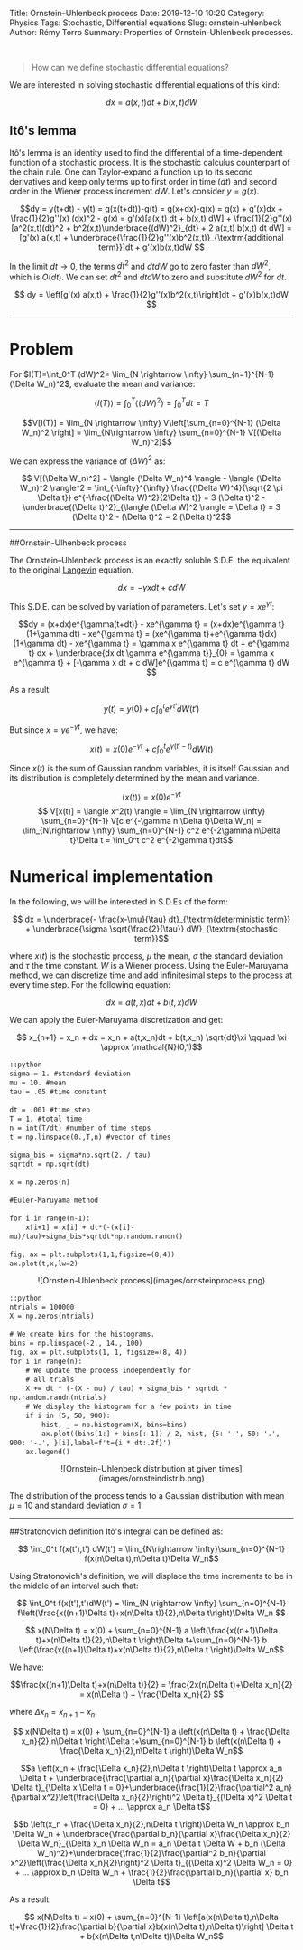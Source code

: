 Title: Ornstein–Uhlenbeck process
Date: 2019-12-10 10:20
Category: Physics
Tags: Stochastic, Differential equations
Slug: ornstein-uhlenbeck
Author: Rémy Torro
Summary: Properties of Ornstein-Uhlenbeck processes.

<br>

> How can we define stochastic differential equations? 

We are interested in solving stochastic differential equations of this kind: 

$$ dx = a(x,t) dt + b(x,t) dW$$

## Itô's lemma
Itô's lemma is an identity used to find the differential of a time-dependent function of a stochastic process. It is the stochastic calculus counterpart of the chain rule. One can Taylor-expand a function up to its second derivatives and keep only terms up to first order in time ($dt$) and second order in the Wiener process increment $dW$. Let's consider $y = g(x)$. 

$$dy = y(t+dt) - y(t) = g(x(t+dt))-g(t) = g(x+dx)-g(x) = g(x) + g'(x)dx + \frac{1}{2}g''(x) (dx)^2 - g(x) = g'(x)[a(x,t) dt + b(x,t) dW] + \frac{1}{2}g''(x) [a^2(x,t)(dt)^2 + b^2(x,t)\underbrace{(dW)^2}_{dt} + 2 a(x,t) b(x,t) dt dW] = [g'(x) a(x,t) + \underbrace{\frac{1}{2}g''(x)b^2(x,t)}_{\textrm{additional term}}]dt + g'(x)b(x,t)dW
$$

In the limit $dt \rightarrow 0$, the terms $dt^2$ and $dt dW$ go to zero faster than $dW^2$, which is $O(dt)$. We can set $dt^2$ and $dtdW$ to zero and substitute $dW^2$ for $dt$.

$$ dy = \left[g'(x) a(x,t) + \frac{1}{2}g''(x)b^2(x,t)\right]dt + g'(x)b(x,t)dW $$

<hr>

# Problem

For $I(T)=\int_0^T (dW)^2= \lim_{N \rightarrow \infty} \sum_{n=1}^{N-1} (\Delta W_n)^2$, evaluate the mean and variance:

$$\langle I(T) \rangle = \int_0^T \langle (dW)^2 \rangle = \int_0^T dt = T$$

$$V[I(T)] = \lim_{N \rightarrow \infty} V\left[\sum_{n=0}^{N-1} (\Delta W_n)^2 \right] = \lim_{N\rightarrow \infty} \sum_{n=0}^{N-1} V[(\Delta W_n)^2]$$

We can express the variance of $(\Delta W)^2$ as:

$$ V[(\Delta W_n)^2] = \langle (\Delta W_n)^4 \rangle - \langle (\Delta W_n)^2 \rangle^2 = \int_{-\infty}^{\infty} \frac{(\Delta W)^4}{\sqrt{2 \pi \Delta t}} e^{-\frac{(\Delta W)^2}{2\Delta t}} = 3 (\Delta t)^2 - \underbrace{(\Delta t)^2}_{\langle (\Delta W)^2 \rangle = \Delta t} = 3 (\Delta t)^2 - (\Delta t)^2 = 2 (\Delta t)^2$$

<hr>

##Ornstein-Ulhenbeck process

The Ornstein–Uhlenbeck process is an exactly soluble S.D.E, the equivalent to the original [Langevin](https://remy13127.github.io/brownian-motion.html) equation. 

$$ dx = - \gamma x dt + c dW$$

This S.D.E. can be solved by variation of parameters. Let's set $y = x e^{\gamma t}$:

$$dy = (x+dx)e^{\gamma(t+dt)} - xe^{\gamma t} = (x+dx)e^{\gamma t}(1+\gamma dt) - xe^{\gamma t} = (xe^{\gamma t}+e^{\gamma t}dx)(1+\gamma dt) - xe^{\gamma t} = \gamma x e^{\gamma t} dt + e^{\gamma t} dx + \underbrace{dx dt \gamma e^{\gamma t}}_{0} = \gamma x e^{\gamma t} + [-\gamma x dt + c dW]e^{\gamma t} = c e^{\gamma t} dW $$

As a result:

$$ y(t) = y(0) + c\int_0^t e^{\gamma t'} dW(t') $$

But since $x=ye^{-\gamma t}$, we have:

$$x(t) = x(0) e^{-\gamma t} + c\int_0^t e^{\gamma(t' -t)} dW(t) $$

Since $x(t)$ is the sum of Gaussian random variables, it is itself Gaussian and its distribution is completely determined by the mean and variance. 

$$ \langle x(t) \rangle = x(0) e^{-\gamma t}$$
$$ V[x(t)] = \langle x^2(t) \rangle = \lim_{N \rightarrow \infty} \sum_{n=0}^{N-1} V[c e^{-\gamma n \Delta t}\Delta W_n] = \lim_{N\rightarrow \infty} \sum_{n=0}^{N-1} c^2 e^{-2\gamma n\Delta t}\Delta t = \int_0^t c^2 e^{-2\gamma t}dt$$

# Numerical implementation

In the following, we will be interested in S.D.Es of the form:

$$ dx = \underbrace{- \frac{x-\mu}{\tau} dt}_{\textrm{deterministic term}} + \underbrace{\sigma \sqrt{\frac{2}{\tau}} dW}_{\textrm{stochastic term}}$$

where $x(t)$ is the stochastic process, $\mu$ the mean, $\sigma$ the standard deviation and $\tau$ the time constant. $W$ is a Wiener process. Using the Euler-Maruyama method, we can discretize time and add infinitesimal steps to the process at every time step. For the following equation:

$$ dx = a(t,x) dt + b(t,x) dW$$

We can apply the Euler-Maruyama discretization and get:

$$ x_{n+1} = x_n + dx = x_n + a(t,x_n)dt + b(t,x_n) \sqrt{dt}\xi \qquad \xi \approx \mathcal{N}(0,1)$$

	::python
	sigma = 1. #standard deviation
	mu = 10. #mean
	tau = .05 #time constant

	dt = .001 #time step
	T = 1. #total time
	n = int(T/dt) #number of time steps
	t = np.linspace(0.,T,n) #vector of times

	sigma_bis = sigma*np.sqrt(2. / tau)
	sqrtdt = np.sqrt(dt)

	x = np.zeros(n)

	#Euler-Maruyama method

	for i in range(n-1):
		x[i+1] = x[i] + dt*(-(x[i]-mu)/tau)+sigma_bis*sqrtdt*np.random.randn()

	fig, ax = plt.subplots(1,1,figsize=(8,4))
	ax.plot(t,x,lw=2)



<center>![Ornstein-Uhlenbeck process](images/ornsteinprocess.png)</center>


	::python
	ntrials = 100000
	X = np.zeros(ntrials)

	# We create bins for the histograms.
	bins = np.linspace(-2., 14., 100)
	fig, ax = plt.subplots(1, 1, figsize=(8, 4))
	for i in range(n):
		# We update the process independently for
		# all trials
		X += dt * (-(X - mu) / tau) + sigma_bis * sqrtdt * np.random.randn(ntrials)
		# We display the histogram for a few points in time
		if i in (5, 50, 900):
			hist, _ = np.histogram(X, bins=bins)
			ax.plot((bins[1:] + bins[:-1]) / 2, hist, {5: '-', 50: '.', 900: '-.', }[i],label=f't={i * dt:.2f}')
		ax.legend()

<center>![Ornstein-Uhlenbeck distribution at given times](images/ornsteindistrib.png)</center>

The distribution of the process tends to a Gaussian distribution with mean $\mu=10$ and standard deviation $\sigma = 1$.

<hr>

##Stratonovich definition
Itô's integral can be defined as:

$$ \int_0^t f(x(t'),t') dW(t') = \lim_{N\rightarrow \infty}\sum_{n=0}^{N-1} f(x(n\Delta t),n\Delta t)\Delta W_n$$

Using Stratonovich's definition, we will displace the time increments to be in the middle of an interval such that:

$$ \int_0^t f(x(t'),t')dW(t') = \lim_{N \rightarrow \infty} \sum_{n=0}^{N-1} f\left(\frac{x((n+1)\Delta t)+x(n\Delta t)}{2},n\Delta t\right)\Delta W_n $$

$$ x(N\Delta t) = x(0) + \sum_{n=0}^{N-1} a \left(\frac{x((n+1)\Delta t)+x(n\Delta t)}{2},n\Delta t \right)\Delta t+\sum_{n=0}^{N-1} b \left(\frac{x((n+1)\Delta t)+x(n\Delta t)}{2},n\Delta t \right)\Delta W_n$$

We have:

$$\frac{x((n+1)\Delta t)+x(n\Delta t)}{2} = \frac{2x(n\Delta t)+\Delta x_n}{2} = x(n\Delta t) + \frac{\Delta x_n}{2} $$

where $\Delta x_n = x_{n+1} - x_{n}$. 

$$ x(N\Delta t) = x(0) + \sum_{n=0}^{N-1} a \left(x(n\Delta t) + \frac{\Delta x_n}{2},n\Delta t \right)\Delta t+\sum_{n=0}^{N-1} b \left(x(n\Delta t) + \frac{\Delta x_n}{2},n\Delta t \right)\Delta W_n$$

$$a \left(x_n + \frac{\Delta x_n}{2},n\Delta t \right)\Delta t \approx a_n \Delta t + \underbrace{\frac{\partial a_n}{\partial x}\frac{\Delta x_n}{2} \Delta t}_{\Delta x \Delta t = 0}+\underbrace{\frac{1}{2}\frac{\partial^2 a_n}{\partial x^2}\left(\frac{\Delta x_n}{2}\right)^2 \Delta t}_{(\Delta x)^2 \Delta t = 0} + ... \approx a_n \Delta t$$

$$b \left(x_n + \frac{\Delta x_n}{2},n\Delta t \right)\Delta W_n \approx b_n \Delta W_n + \underbrace{\frac{\partial b_n}{\partial x}\frac{\Delta x_n}{2} \Delta W_n}_{\Delta x_n \Delta W_n = a_n \Delta t \Delta W + b_n (\Delta W_n)^2}+\underbrace{\frac{1}{2}\frac{\partial^2 b_n}{\partial x^2}\left(\frac{\Delta x_n}{2}\right)^2 \Delta t}_{(\Delta x)^2 \Delta W_n = 0} + ... \approx b_n \Delta W_n + \frac{1}{2}\frac{\partial b_n}{\partial x} b_n \Delta t$$

As a result:

$$ x(N\Delta t) = x(0) + \sum_{n=0}^{N-1} \left[a(x(n\Delta t),n\Delta t)+\frac{1}{2}\frac{\partial b}{\partial x}b(x(n\Delta t),n\Delta t)\right] \Delta t + b(x(n\Delta t,n\Delta t))\Delta W_n$$
